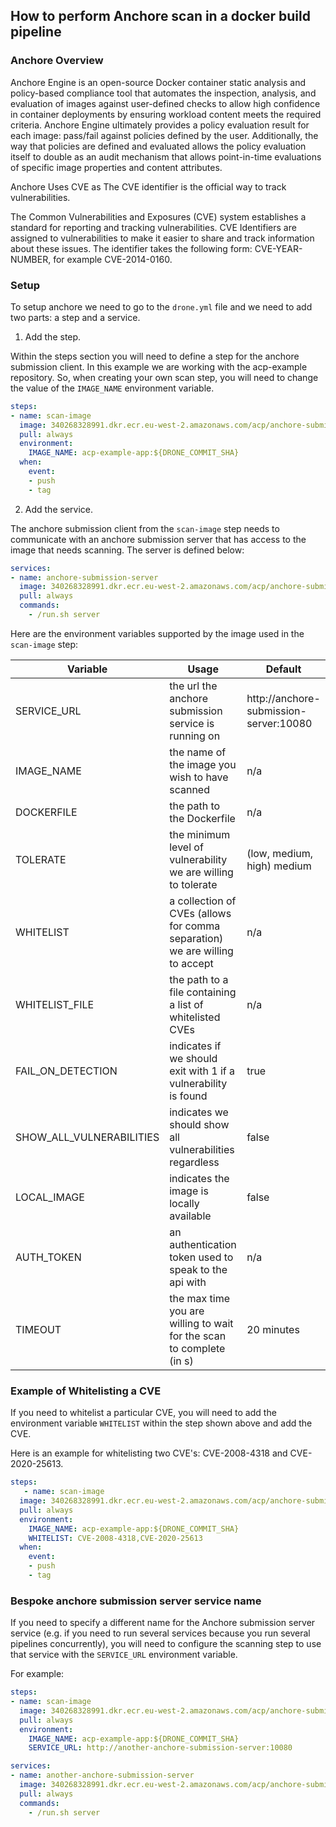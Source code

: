 

## How to perform Anchore scan in a docker build pipeline


###  Anchore Overview

Anchore Engine is an open-source Docker container static analysis and policy-based compliance tool that automates the inspection, analysis, and evaluation of images against user-defined checks to allow high confidence in container deployments by ensuring workload content meets the required criteria. Anchore Engine ultimately provides a policy evaluation result for each image: pass/fail against policies defined by the user. Additionally, the way that policies are defined and evaluated allows the policy evaluation itself to double as an audit mechanism that allows point-in-time evaluations of specific image properties and content attributes.

Anchore Uses CVE as The CVE identifier is the official way to track vulnerabilities.

The Common Vulnerabilities and Exposures (CVE) system establishes a standard for reporting and tracking vulnerabilities. CVE Identifiers are assigned to vulnerabilities to make it easier to share and track information about these issues. The identifier takes the following form: CVE-YEAR-NUMBER, for example CVE-2014-0160.




### Setup 

To setup anchore we need to go to the `drone.yml` file and we need to add two parts: a step and a service.

 1.  Add the step.

Within the steps section you will need to define a step for the anchore submission client. In this example we are working with the acp-example repository. So, when creating your own scan step, you will need to change the value of the `IMAGE_NAME` environment variable.

```YAML
steps:
- name: scan-image
  image: 340268328991.dkr.ecr.eu-west-2.amazonaws.com/acp/anchore-submission:latest
  pull: always
  environment:
    IMAGE_NAME: acp-example-app:${DRONE_COMMIT_SHA}
  when:
    event:
    - push
    - tag
```

 2. Add the service.

The anchore submission client from the `scan-image` step needs to communicate with an anchore submission server that has access to the image that needs scanning. The server is defined below:

```YAML
services:
- name: anchore-submission-server
  image: 340268328991.dkr.ecr.eu-west-2.amazonaws.com/acp/anchore-submission:latest
  pull: always
  commands:
    - /run.sh server
```
    
Here are the environment variables supported by the image used in the `scan-image` step:



 Variable                | Usage                                                                      | Default   
------------------------ | -------------------------------------------------------------------------- |------------
SERVICE_URL              | the url the anchore submission service is running on                       | http://anchore-submission-server:10080		
IMAGE_NAME	             | the name of the image you wish to have scanned	                            |n/a 
DOCKERFILE               | the path to the Dockerfile                                                 |	n/a
TOLERATE	               | the minimum level of vulnerability we are willing to tolerate              | (low, medium, high)	medium
WHITELIST	               | a collection of CVEs (allows for comma separation) we are willing to accept|	n/a
WHITELIST_FILE           | the path to a file containing a list of whitelisted CVEs                   |	n/a
FAIL_ON_DETECTION        |	indicates if we should exit with 1 if a vulnerability is found	          |true
SHOW_ALL_VULNERABILITIES |	indicates we should show all vulnerabilities regardless	                  |false
LOCAL_IMAGE              |	indicates the image is locally available	                                |false
AUTH_TOKEN               |	an authentication token used to speak to the api with	                    |n/a
TIMEOUT                  |	the max time you are willing to wait for the scan to complete (in s)	    |20 minutes

### Example of Whitelisting a CVE

If you need to whitelist a particular CVE, you will need to add the environment variable `WHITELIST` within the step shown above and add the CVE.

Here is an example for whitelisting two CVE's: CVE-2008-4318 and CVE-2020-25613.
    
    
```YAML
steps:
   - name: scan-image
  image: 340268328991.dkr.ecr.eu-west-2.amazonaws.com/acp/anchore-submission:latest
  pull: always
  environment:
    IMAGE_NAME: acp-example-app:${DRONE_COMMIT_SHA}
    WHITELIST: CVE-2008-4318,CVE-2020-25613
  when:
    event:
    - push
    - tag
```

### Bespoke anchore submission server service name

If you need to specify a different name for the Anchore submission server service (e.g. if you need to run several services because you run several pipelines concurrently), you will need to configure the scanning step to use that service with the `SERVICE_URL` environment variable.

For example:

```YAML
steps:
- name: scan-image
  image: 340268328991.dkr.ecr.eu-west-2.amazonaws.com/acp/anchore-submission:latest
  pull: always
  environment:
    IMAGE_NAME: acp-example-app:${DRONE_COMMIT_SHA}
    SERVICE_URL: http://another-anchore-submission-server:10080

services:
- name: another-anchore-submission-server
  image: 340268328991.dkr.ecr.eu-west-2.amazonaws.com/acp/anchore-submission:latest
  pull: always
  commands:
    - /run.sh server
```
